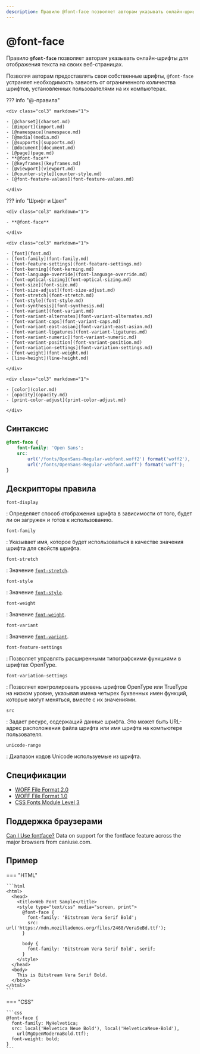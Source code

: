```yaml
---
description: Правило @font-face позволяет авторам указывать онлайн-шрифты для отображения текста на своих веб-страницах
---
```


# @font-face

Правило **`@font-face`** позволяет авторам указывать онлайн-шрифты для отображения текста на своих веб-страницах.

Позволяя авторам предоставлять свои собственные шрифты, `@font-face` устраняет необходимость зависеть от ограниченного количества шрифтов, установленных пользователями на их компьютерах.

??? info "@-правила"

    <div class="col3" markdown="1">

    - [@charset](charset.md)
    - [@import](import.md)
    - [@namespace](namespace.md)
    - [@media](media.md)
    - [@supports](supports.md)
    - [@document](document.md)
    - [@page](page.md)
    - **@font-face**
    - [@keyframes](keyframes.md)
    - [@viewport](viewport.md)
    - [@counter-style](counter-style.md)
    - [@font-feature-values](font-feature-values.md)

    </div>

??? info "Шрифт и Цвет"

    <div class="col3" markdown="1">

    - **@font-face**

    </div>

    <div class="col3" markdown="1">

    - [font](font.md)
    - [font-family](font-family.md)
    - [font-feature-settings](font-feature-settings.md)
    - [font-kerning](font-kerning.md)
    - [font-language-override](font-language-override.md)
    - [font-optical-sizing](font-optical-sizing.md)
    - [font-size](font-size.md)
    - [font-size-adjust](font-size-adjust.md)
    - [font-stretch](font-stretch.md)
    - [font-style](font-style.md)
    - [font-synthesis](font-synthesis.md)
    - [font-variant](font-variant.md)
    - [font-variant-alternates](font-variant-alternates.md)
    - [font-variant-caps](font-variant-caps.md)
    - [font-variant-east-asian](font-variant-east-asian.md)
    - [font-variant-ligatures](font-variant-ligatures.md)
    - [font-variant-numeric](font-variant-numeric.md)
    - [font-variant-position](font-variant-position.md)
    - [font-variation-settings](font-variation-settings.md)
    - [font-weight](font-weight.md)
    - [line-height](line-height.md)

    </div>

    <div class="col3" markdown="1">

    - [color](color.md)
    - [opacity](opacity.md)
    - [print-color-adjust](print-color-adjust.md)

    </div>

## Синтаксис

```css
@font-face {
    font-family: 'Open Sans';
    src:
        url('/fonts/OpenSans-Regular-webfont.woff2') format('woff2'),
        url('/fonts/OpenSans-Regular-webfont.woff') format('woff');
}
```

## Дескрипторы правила

`font-display`

: Определяет способ отображения шрифта в зависимости от того, будет ли он загружен и готов к использованию.

`font-family`

: Указывает имя, которое будет использоваться в качестве значения шрифта для свойств шрифта.

`font-stretch`

: Значение [`font-stretch`](font-stretch.md).

`font-style`

: Значение [`font-style`](font-style.md).

`font-weight`

: Значение [`font-weight`](font-weight.md).

`font-variant`

: Значение [`font-variant`](font-variant.md).

`font-feature-settings`

: Позволяет управлять расширенными типографскими функциями в шрифтах OpenType.

`font-variation-settings`

: Позволяет контролировать уровень шрифтов OpenType или TrueType на низком уровне, указывая имена четырех буквенных имен функций, которые могут меняться, вместе с их значениями.

`src`

: Задает ресурс, содержащий данные шрифта. Это может быть URL-адрес расположения файла шрифта или имя шрифта на компьютере пользователя.

`unicode-range`

: Диапазон кодов Unicode используемые из шрифта.

## Спецификации

-   [WOFF File Format 2.0](https://www.w3.org/TR/WOFF2/)
-   [WOFF File Format 1.0](http://www.w3.org/TR/WOFF/)
-   [CSS Fonts Module Level 3](https://drafts.csswg.org/css-fonts-3/#font-face-rule)

## Поддержка браузерами

<p class="ciu_embed" data-feature="fontface" data-periods="future_1,current,past_1,past_2">
<a href="http://caniuse.com/#feat=fontface">Can I Use fontface?</a> Data on support for the fontface feature across the major browsers from caniuse.com.
</p>

## Пример

=== "HTML"

    ```html
    <html>
      <head>
        <title>Web Font Sample</title>
        <style type="text/css" media="screen, print">
          @font-face {
            font-family: 'Bitstream Vera Serif Bold';
            src: url('https://mdn.mozillademos.org/files/2468/VeraSeBd.ttf');
          }

          body {
            font-family: 'Bitstream Vera Serif Bold', serif;
          }
        </style>
      </head>
      <body>
        This is Bitstream Vera Serif Bold.
      </body>
    </html>
    ```

=== "CSS"

    ```css
    @font-face {
      font-family: MyHelvetica;
      src: local('Helvetica Neue Bold'), local('HelveticaNeue-Bold'),
        url(MgOpenModernaBold.ttf);
      font-weight: bold;
    }
    ```
